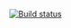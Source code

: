 [![Build status](https://ci.appveyor.com/api/projects/status/blaw065dh0oey76u?svg=true)](https://ci.appveyor.com/project/amaslov-QA/DZAVTO-DEBETCARD.git)